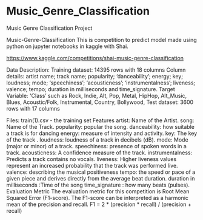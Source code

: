 # Music_Genre_Classification
Music Genre Classification Project

Music-Genre-Classification
This is competition to predict model made using python on jupyter notebooks in kaggle with Shai.

https://www.kaggle.com/competitions/shai-music-genre-classification

Data Description:
Training dataset: 14395 rows with 18 columns Column details: artist name; track name; popularity; ‘danceability’; energy; key; loudness; mode; ‘speechiness’; ‘acousticness’; ‘instrumentalness’; liveness; valence; tempo; duration in milliseconds and time_signature. Target Variable: 'Class’ such as Rock, Indie, Alt, Pop, Metal, HipHop, Alt_Music, Blues, Acoustic/Folk, Instrumental, Country, Bollywood, Test dataset: 3600 rows with 17 columns

Files:
train(1).csv - the training set
Features
artist: Name of the Artist.
song: Name of the Track.
popularity: popular the song.
danceability: how suitable a track is for dancing
energy: measure of intensity and activity.
key: The key of the track .
loudness: loudness of a track in decibels (dB).
mode: Mode (major or minor) of a track.
speechiness: presence of spoken words in a track.
acousticness: A confidence measure of the track.
instrumentalness: Predicts a track contains no vocals.
liveness: Higher liveness values represent an increased probability that the track was performed live.
valence: describing the musical positiveness
tempo: the speed or pace of a given piece and derives directly from the average beat duration.
duration in milliseconds :Time of the song
time_signature : how many beats (pulses).
Evaluation Metric
The evaluation metric for this competition is Root Mean Squared Error (F1-score). The F1-score can be interpreted as a harmonic mean of the precision and recall. F1 = 2 * (precision * recall) / (precision + recall)
